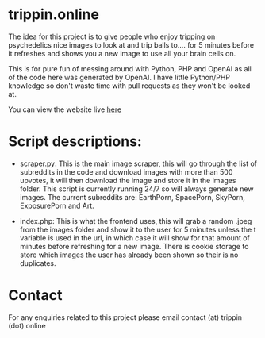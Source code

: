 # trippin.online   
The idea for this project is to give people who enjoy tripping on psychedelics nice images to look at and trip balls to.... for 5 minutes before it refreshes and shows you a new image to use all your brain cells on. 

This is for pure fun of messing around with Python, PHP and OpenAI as all of the code here was generated by OpenAI. I have little Python/PHP knowledge so don't waste time with pull requests as they won't be looked at.

You can view the website live [here](https://trippin.online)

# Script descriptions:
- scraper.py:
This is the main image scraper, this will go through the list of subreddits in the code and download images with more than 500 upvotes, it will then download the image and store it in the images folder.
This script is currently running 24/7 so will always generate new images. The current subreddits are: EarthPorn, SpacePorn, SkyPorn, ExposurePorn and Art.
 
- index.php:
This is what the frontend uses, this will grab a random .jpeg from the images folder and show it to the user for 5 minutes unless the t variable is used in the url, in which case it will show for that amount of minutes before refreshing for a new image.
There is cookie storage to store which images the user has already been shown so their is no duplicates.

# Contact
For any enquiries related to this project please email contact (at) trippin (dot) online
